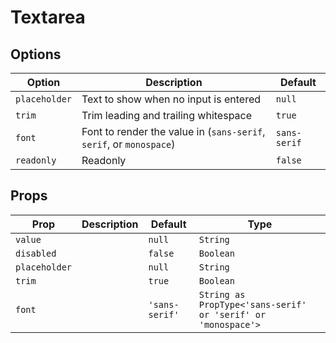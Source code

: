 # Textarea

## Options

| Option        | Description                                                         | Default      |
| ------------- | ------------------------------------------------------------------- | ------------ |
| `placeholder` | Text to show when no input is entered                               | `null`       |
| `trim`        | Trim leading and trailing whitespace                                | `true`       |
| `font`        | Font to render the value in (`sans-serif`, `serif`, or `monospace`) | `sans-serif` |
| `readonly`    | Readonly                                                            | `false`      |

## Props

| Prop          | Description | Default        | Type                                                         |
| ------------- | ----------- | -------------- | ------------------------------------------------------------ |
| `value`       |             | `null`         | `String`                                                     |
| `disabled`    |             | `false`        | `Boolean`                                                    |
| `placeholder` |             | `null`         | `String`                                                     |
| `trim`        |             | `true`         | `Boolean`                                                    |
| `font`        |             | `'sans-serif'` | `String as PropType<'sans-serif' or 'serif' or 'monospace'>` |

